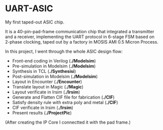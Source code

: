 # UART-ASIC
My first taped-out ASIC chip.

It is a 40-pin-pad-frame communication chip that integrated a transmitter and a receiver, implementing the UART protocol in 6-stage FSM based on 2-phase clocking, taped out by a factory in MOSIS AMI 0.5 Micron Process.

In this project, I went through the whole ASIC design flow:
* Front-end coding in Verilog (**./Modelsim**)
* Pre-simulation in Modelsim (**./Modelsim**)
* Synthesis in TCL (**./Synthesisi**)
* Post-simulation in Modelsim (**./Modelsim**)
* Layout in Encounter (**./Encounter**)
* Translate layout in Magic (**./Magic**)
* Layout verificate in Irsim (**./Irsim**)
* Generate and Flatten CIF file for fabrication (**./CIF**)
* Satisfy density rule with extra poly and metal (**./CIF**)
* CIF verificate in Irsim (**./Irsim**)
* Present results (**./ProjectPic**)

(After creating the IP Core I connectted it with the pad frame.)

